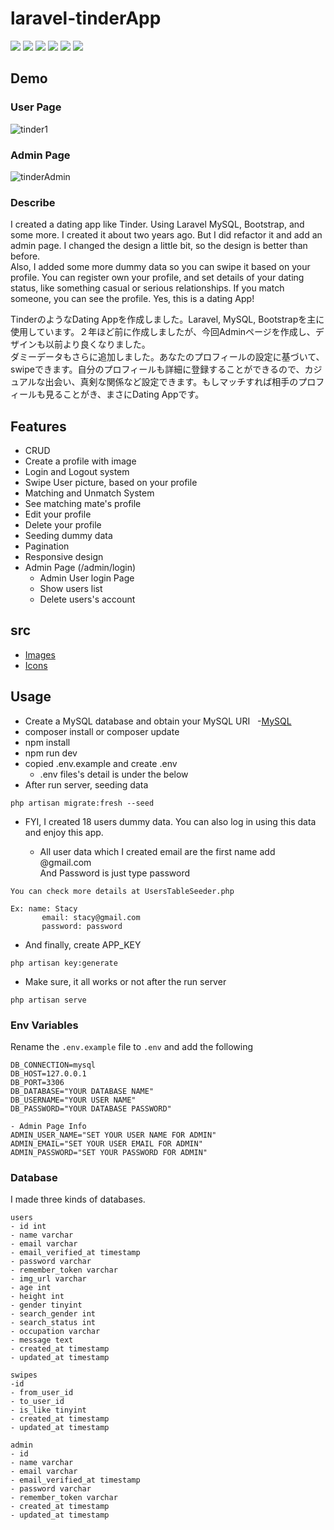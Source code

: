 
# laravel-tinderApp

<img src="https://img.shields.io/badge/-HTML5-E34F26.svg?logo=html5&style=flat&logoColor=fff"> <img src="https://img.shields.io/badge/-CSS3-1572B6.svg?logo=css3&style=flat"> <img src="https://img.shields.io/badge/-laravel8-FF2D20.svg?logo=laravel&style=flat&logoColor=black"> <img src="https://img.shields.io/badge/-MySQL-4479A1.svg?logo=mysql&style=flat&logoColor=orange">
<img src="https://img.shields.io/badge/-Bootstrap-7952B3.svg?logo=bootstrap&style=flat&logoColor=fff"> <img src="https://img.shields.io/badge/-JavaScript-black.svg?logo=javascript&style=flat">


## Demo

### User Page

![tinder1](https://github.com/sahoooii/laravel_tinderApp/assets/75118062/a72e6fec-a5c5-4d40-8793-632c8c1ddabc)

### Admin Page

![tinderAdmin](https://github.com/sahoooii/laravel_tinderApp/assets/75118062/a2056b0d-cbce-4935-b8fe-369bc4fe0602)

### Describe

I created a dating app like Tinder. Using Laravel  MySQL, Bootstrap, and some more. I created it about two years ago. But I did refactor it and add an admin page. I changed the design a little bit, so the design is better than before.<br/>
Also, I added some more dummy data so you can swipe it based on your profile. You can register own your profile, and set details of your dating status, like something casual or serious relationships. If you match someone, you can see the profile. Yes, this is a dating App!

TinderのようなDating Appを作成しました。Laravel, MySQL, Bootstrapを主に使用しています。２年ほど前に作成しましたが、今回Adminページを作成し、デザインも以前より良くなりました。<br/>
ダミーデータもさらに追加しました。あなたのプロフィールの設定に基づいて、swipeできます。自分のプロフィールも詳細に登録することができるので、カジュアルな出会い、真剣な関係など設定できます。もしマッチすれば相手のプロフィールも見ることがき、まさにDating Appです。


## Features

- CRUD
- Create a profile with image
- Login and Logout system
- Swipe User picture, based on your profile
- Matching and Unmatch System
- See matching mate's profile
- Edit your profile
- Delete your profile
- Seeding dummy data
- Pagination
- Responsive design
- Admin Page (/admin/login)
	- Admin User login Page
  - Show users list
  - Delete users's account

## src

* [Images](https://pixabay.com/ja/)
* [Icons](https://fontawesome.com/)


## Usage

- Create a MySQL database and obtain your MySQL URI &nbsp; -[MySQL](https://www.mysql.com/jp/)
- composer install or composer update
- npm install
- npm run dev
- copied .env.example and create .env
	- .env files's detail is under the below
- After run server, seeding data

```
php artisan migrate:fresh --seed
```

 - FYI, I created 18 users dummy data. You can also log in using this data and enjoy this app.

	- All user data which I created email are the first name add @gmail.com<br /> And Password is just type password

 ```
You can check more details at UsersTableSeeder.php

Ex: name: Stacy
		email: stacy@gmail.com
		password: password

 ```


- And finally, create APP_KEY

```
php artisan key:generate
```

- Make sure, it all works or not after the run server
```
php artisan serve
```

### Env Variables

Rename the `.env.example` file to `.env` and add the following

```
DB_CONNECTION=mysql
DB_HOST=127.0.0.1
DB_PORT=3306
DB_DATABASE="YOUR DATABASE NAME"
DB_USERNAME="YOUR USER NAME"
DB_PASSWORD="YOUR DATABASE PASSWORD"

- Admin Page Info
ADMIN_USER_NAME="SET YOUR USER NAME FOR ADMIN"
ADMIN_EMAIL="SET YOUR USER EMAIL FOR ADMIN"
ADMIN_PASSWORD="SET YOUR PASSWORD FOR ADMIN"

```

### Database

I made three kinds of databases.

```
users
- id int
- name varchar
- email varchar
- email_verified_at timestamp
- password varchar
- remember_token varchar
- img_url varchar
- age int
- height int
- gender tinyint
- search_gender	int
- search_status	int
- occupation varchar
- message text
- created_at timestamp
- updated_at timestamp

swipes
-id
- from_user_id
- to_user_id
- is_like tinyint
- created_at timestamp
- updated_at timestamp

admin
- id
- name varchar
- email varchar
- email_verified_at timestamp
- password varchar
- remember_token varchar
- created_at timestamp
- updated_at timestamp

```

